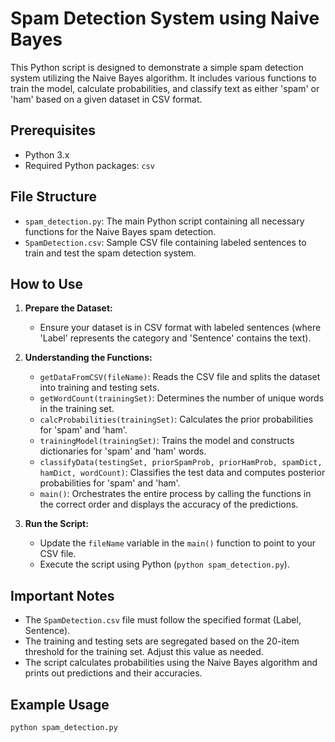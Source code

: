 # Spam Detection System using Naive Bayes

This Python script is designed to demonstrate a simple spam detection system utilizing the Naive Bayes algorithm. It includes various functions to train the model, calculate probabilities, and classify text as either 'spam' or 'ham' based on a given dataset in CSV format.

## Prerequisites

- Python 3.x
- Required Python packages: `csv`

## File Structure

- `spam_detection.py`: The main Python script containing all necessary functions for the Naive Bayes spam detection.
- `SpamDetection.csv`: Sample CSV file containing labeled sentences to train and test the spam detection system.

## How to Use

1. **Prepare the Dataset:**
   - Ensure your dataset is in CSV format with labeled sentences (where 'Label' represents the category and 'Sentence' contains the text).

2. **Understanding the Functions:**

   - `getDataFromCSV(fileName)`: Reads the CSV file and splits the dataset into training and testing sets.
   - `getWordCount(trainingSet)`: Determines the number of unique words in the training set.
   - `calcProbabilities(trainingSet)`: Calculates the prior probabilities for 'spam' and 'ham'.
   - `trainingModel(trainingSet)`: Trains the model and constructs dictionaries for 'spam' and 'ham' words.
   - `classifyData(testingSet, priorSpamProb, priorHamProb, spamDict, hamDict, wordCount)`: Classifies the test data and computes posterior probabilities for 'spam' and 'ham'.
   - `main()`: Orchestrates the entire process by calling the functions in the correct order and displays the accuracy of the predictions.

3. **Run the Script:**
   - Update the `fileName` variable in the `main()` function to point to your CSV file.
   - Execute the script using Python (`python spam_detection.py`).

## Important Notes

- The `SpamDetection.csv` file must follow the specified format (Label, Sentence).
- The training and testing sets are segregated based on the 20-item threshold for the training set. Adjust this value as needed.
- The script calculates probabilities using the Naive Bayes algorithm and prints out predictions and their accuracies.

## Example Usage

```bash
python spam_detection.py
